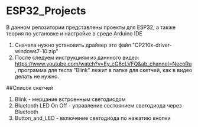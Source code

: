 # ESP32_Projects
В данном репозитории представлены проекты для ESP32, а также теория по установке и настройке в среде Arduino IDE
1. Сначала нужно установить драйвер это файл "CP210x-driver-windows7-10.zip"
2. После следуем инструкциям из даннного видео: https://www.youtube.com/watch?v=Ey_cG6cLVFQ&ab_channel=NecoRu , программа для теста "Blink" лежит в папке для скетчей, как в видео делать не нужно.

##Список скетчей
1. Blink - мерцание встроенным светодиодом
2. Bluetooth LED On Off - управление состоянием светодиода через Bluetooth 
3. Button_and_LED - включение светодиода по нажатию кнопки
